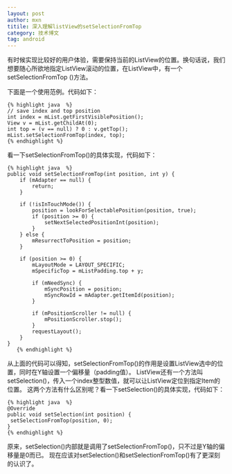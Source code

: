 ```yaml
---
layout: post
author: mxn
titile: 深入理解listView的setSelectionFromTop
category: 技术博文
tag: android
---
```


有时候实现比较好的用户体验，需要保持当前的ListView的位置。换句话说，我们想要随心所欲地指定ListView滚动的位置，在ListView中，有一个setSelectionFromTop
()方法。

下面是一个使用范例。代码如下：

    {% highlight java  %}
    // save index and top position
    int index = mList.getFirstVisiblePosition();
    View v = mList.getChildAt(0);
    int top = (v == null) ? 0 : v.getTop();
    mList.setSelectionFromTop(index, top);
    {% endhighlight %}

看一下setSelectionFromTop()的具体实现，代码如下：


    {% highlight java  %}
    public void setSelectionFromTop(int position, int y) {
        if (mAdapter == null) {
            return;
        }

        if (!isInTouchMode()) {
            position = lookForSelectablePosition(position, true);
            if (position >= 0) {
                setNextSelectedPositionInt(position);
            }
        } else {
            mResurrectToPosition = position;
        }

        if (position >= 0) {
            mLayoutMode = LAYOUT_SPECIFIC;
            mSpecificTop = mListPadding.top + y;

            if (mNeedSync) {
                mSyncPosition = position;
                mSyncRowId = mAdapter.getItemId(position);
            }

            if (mPositionScroller != null) {
                mPositionScroller.stop();
            }
            requestLayout();
        }
    }
       {% endhighlight %}

从上面的代码可以得知，setSelectionFromTop()的作用是设置ListView选中的位置，同时在Y轴设置一个偏移量（padding值）。
ListView还有一个方法叫setSelection()，传入一个index整型数值，就可以让ListView定位到指定Item的位置。
这两个方法有什么区别呢？看一下setSelection()的具体实现，代码如下：


    {% highlight java  %}
    @Override
    public void setSelection(int position) {
     setSelectionFromTop(position, 0);
    }
    {% endhighlight %}

原来，setSelection()内部就是调用了setSelectionFromTop()，只不过是Y轴的偏移量是0而已。
现在应该对setSelection()和setSelectionFromTop()有了更深刻的认识了。
